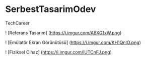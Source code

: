 # SerbestTasarimOdev
TechCareer


! [Referans Tasarım] (https://i.imgur.com/A8XG1xW.png)

! [Emülatör Ekran Görünütüsü] (https://i.imgur.com/KH1QnIO.png)

! [Fiziksel Cihaz] (https://i.imgur.com/lUTCnFJ.png)

